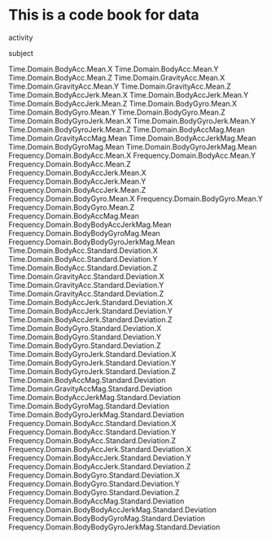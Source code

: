 # This is a code book for data

activity

subject

Time.Domain.BodyAcc.Mean.X
Time.Domain.BodyAcc.Mean.Y
Time.Domain.BodyAcc.Mean.Z
Time.Domain.GravityAcc.Mean.X
Time.Domain.GravityAcc.Mean.Y
Time.Domain.GravityAcc.Mean.Z
Time.Domain.BodyAccJerk.Mean.X
Time.Domain.BodyAccJerk.Mean.Y
Time.Domain.BodyAccJerk.Mean.Z
Time.Domain.BodyGyro.Mean.X
Time.Domain.BodyGyro.Mean.Y
Time.Domain.BodyGyro.Mean.Z
Time.Domain.BodyGyroJerk.Mean.X
Time.Domain.BodyGyroJerk.Mean.Y
Time.Domain.BodyGyroJerk.Mean.Z
Time.Domain.BodyAccMag.Mean
Time.Domain.GravityAccMag.Mean
Time.Domain.BodyAccJerkMag.Mean
Time.Domain.BodyGyroMag.Mean
Time.Domain.BodyGyroJerkMag.Mean
Frequency.Domain.BodyAcc.Mean.X
Frequency.Domain.BodyAcc.Mean.Y
Frequency.Domain.BodyAcc.Mean.Z
Frequency.Domain.BodyAccJerk.Mean.X
Frequency.Domain.BodyAccJerk.Mean.Y
Frequency.Domain.BodyAccJerk.Mean.Z
Frequency.Domain.BodyGyro.Mean.X
Frequency.Domain.BodyGyro.Mean.Y
Frequency.Domain.BodyGyro.Mean.Z
Frequency.Domain.BodyAccMag.Mean
Frequency.Domain.BodyBodyAccJerkMag.Mean
Frequency.Domain.BodyBodyGyroMag.Mean
Frequency.Domain.BodyBodyGyroJerkMag.Mean
Time.Domain.BodyAcc.Standard.Deviation.X
Time.Domain.BodyAcc.Standard.Deviation.Y
Time.Domain.BodyAcc.Standard.Deviation.Z
Time.Domain.GravityAcc.Standard.Deviation.X
Time.Domain.GravityAcc.Standard.Deviation.Y
Time.Domain.GravityAcc.Standard.Deviation.Z
Time.Domain.BodyAccJerk.Standard.Deviation.X
Time.Domain.BodyAccJerk.Standard.Deviation.Y
Time.Domain.BodyAccJerk.Standard.Deviation.Z
Time.Domain.BodyGyro.Standard.Deviation.X
Time.Domain.BodyGyro.Standard.Deviation.Y
Time.Domain.BodyGyro.Standard.Deviation.Z
Time.Domain.BodyGyroJerk.Standard.Deviation.X
Time.Domain.BodyGyroJerk.Standard.Deviation.Y
Time.Domain.BodyGyroJerk.Standard.Deviation.Z
Time.Domain.BodyAccMag.Standard.Deviation
Time.Domain.GravityAccMag.Standard.Deviation
Time.Domain.BodyAccJerkMag.Standard.Deviation
Time.Domain.BodyGyroMag.Standard.Deviation
Time.Domain.BodyGyroJerkMag.Standard.Deviation
Frequency.Domain.BodyAcc.Standard.Deviation.X
Frequency.Domain.BodyAcc.Standard.Deviation.Y
Frequency.Domain.BodyAcc.Standard.Deviation.Z
Frequency.Domain.BodyAccJerk.Standard.Deviation.X
Frequency.Domain.BodyAccJerk.Standard.Deviation.Y
Frequency.Domain.BodyAccJerk.Standard.Deviation.Z
Frequency.Domain.BodyGyro.Standard.Deviation.X
Frequency.Domain.BodyGyro.Standard.Deviation.Y
Frequency.Domain.BodyGyro.Standard.Deviation.Z
Frequency.Domain.BodyAccMag.Standard.Deviation
Frequency.Domain.BodyBodyAccJerkMag.Standard.Deviation
Frequency.Domain.BodyBodyGyroMag.Standard.Deviation
Frequency.Domain.BodyBodyGyroJerkMag.Standard.Deviation

